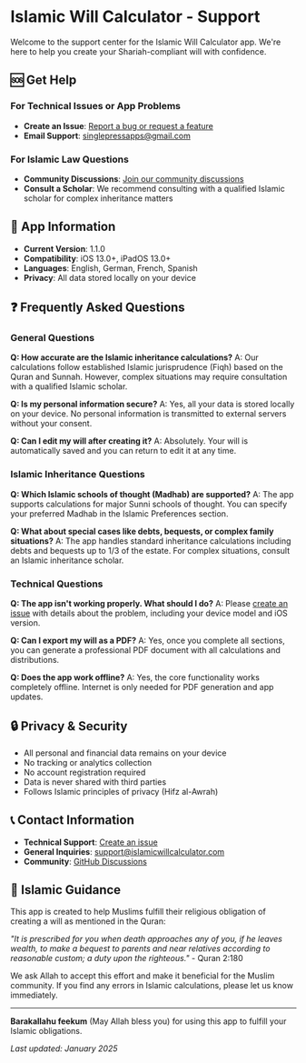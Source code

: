 # Islamic Will Calculator - Support

Welcome to the support center for the Islamic Will Calculator app. We're here to help you create your Shariah-compliant will with confidence.

## 🆘 Get Help

### For Technical Issues or App Problems
- **Create an Issue**: [Report a bug or request a feature](https://github.com/asz-hub/islamic-will-calculator-support/issues/new)
- **Email Support**: singlepressapps@gmail.com

### For Islamic Law Questions
- **Community Discussions**: [Join our community discussions](https://github.com/asz-hub/islamic-will-calculator-support/discussions)
- **Consult a Scholar**: We recommend consulting with a qualified Islamic scholar for complex inheritance matters

## 📱 App Information

- **Current Version**: 1.1.0
- **Compatibility**: iOS 13.0+, iPadOS 13.0+
- **Languages**: English, German, French, Spanish
- **Privacy**: All data stored locally on your device

## ❓ Frequently Asked Questions

### General Questions

**Q: How accurate are the Islamic inheritance calculations?**
A: Our calculations follow established Islamic jurisprudence (Fiqh) based on the Quran and Sunnah. However, complex situations may require consultation with a qualified Islamic scholar.

**Q: Is my personal information secure?**
A: Yes, all your data is stored locally on your device. No personal information is transmitted to external servers without your consent.

**Q: Can I edit my will after creating it?**
A: Absolutely. Your will is automatically saved and you can return to edit it at any time.

### Islamic Inheritance Questions

**Q: Which Islamic schools of thought (Madhab) are supported?**
A: The app supports calculations for major Sunni schools of thought. You can specify your preferred Madhab in the Islamic Preferences section.

**Q: What about special cases like debts, bequests, or complex family situations?**
A: The app handles standard inheritance calculations including debts and bequests up to 1/3 of the estate. For complex situations, consult an Islamic inheritance scholar.

### Technical Questions

**Q: The app isn't working properly. What should I do?**
A: Please [create an issue](https://github.com/asz-hub/islamic-will-calculator-support/issues/new) with details about the problem, including your device model and iOS version.

**Q: Can I export my will as a PDF?**
A: Yes, once you complete all sections, you can generate a professional PDF document with all calculations and distributions.

**Q: Does the app work offline?**
A: Yes, the core functionality works completely offline. Internet is only needed for PDF generation and app updates.

## 🔒 Privacy & Security

- All personal and financial data remains on your device
- No tracking or analytics collection
- No account registration required
- Data is never shared with third parties
- Follows Islamic principles of privacy (Hifz al-Awrah)

## 📞 Contact Information

- **Technical Support**: [Create an issue](https://github.com/asz-hub/islamic-will-calculator-support/issues)
- **General Inquiries**: support@islamicwillcalculator.com
- **Community**: [GitHub Discussions](https://github.com/asz-hub/islamic-will-calculator-support/discussions)

## 🤲 Islamic Guidance

This app is created to help Muslims fulfill their religious obligation of creating a will as mentioned in the Quran:

*"It is prescribed for you when death approaches any of you, if he leaves wealth, to make a bequest to parents and near relatives according to reasonable custom; a duty upon the righteous."* - Quran 2:180

We ask Allah to accept this effort and make it beneficial for the Muslim community. If you find any errors in Islamic calculations, please let us know immediately.

---

**Barakallahu feekum** (May Allah bless you) for using this app to fulfill your Islamic obligations.

*Last updated: January 2025*
